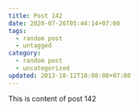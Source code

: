 ```yaml
---
title: Post 142
date: 2020-07-26T05:44:14+07:00
tags:
  - random post
  - untagged
category:
  - random post
  - uncategorized
updated: 2013-10-12T10:08:08+07:00
---
```

This is content of post 142
